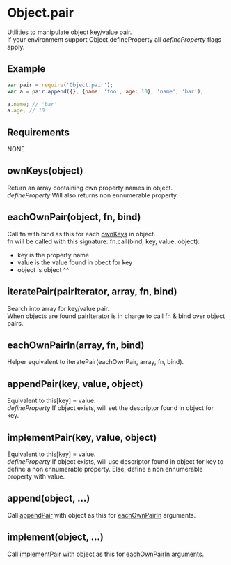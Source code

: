 Object.pair
=============

Utilities to manipulate object key/value pair.  
If your environment support Object.defineProperty all *defineProperty* flags apply.

## Example

```javascript
var pair = require('Object.pair');
var a = pair.append({}, {name: 'foo', age: 10}, 'name', 'bar');

a.name; // 'bar'
a.age; // 10
```

## Requirements

NONE

## ownKeys(object)

Return an array containing own property names in object.  
*defineProperty* Will also returns non ennumerable property.

## eachOwnPair(object, fn, bind)

Call fn with bind as this for each [ownKeys](#ownKeys(object)) in object.  
fn will be called with this signature: fn.call(bind, key, value, object):
- key is the property name
- value is the value found in obect for key
- object is object ^^

## iteratePair(pairIterator, array, fn, bind)

Search into array for key/value pair.  
When objects are found pairIterator is in charge to call fn & bind over object pairs.

## eachOwnPairIn(array, fn, bind)

Helper equivalent to iteratePair(eachOwnPair, array, fn, bind).

## appendPair(key, value, object)

Equivalent to this[key] = value.  
*defineProperty* If object exists, will set the descriptor found in object for key.

## implementPair(key, value, object)

Equivalent to this[key] = value.  
*defineProperty* If object exists, will use descriptor found in object for key to define a non ennumerable property. Else, define a non ennumerable property with value.

## append(object, ...)

Call [appendPair](#appendPair) with object as this for [eachOwnPairIn](#eachownpairin) arguments.

## implement(object, ...)

Call [implementPair](#implementPair) with object as this for [eachOwnPairIn](#eachownpairin) arguments.
